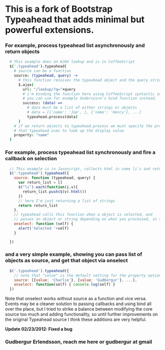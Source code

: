 # This is a fork of Bootstrap Typeahead that adds minimal but powerful extensions.

### For example, process typeahead list asynchronously and return objects

```coffeescript
  # This example does an AJAX lookup and is in CoffeeScript
  $('.typeahead').typeahead(
    # source can be a function
    source: (typeahead, query) ->
      # this function receives the typeahead object and the query string
      $.ajax(
        url: "/lookup/?q="+query
        # i'm binding the function here using CoffeeScript syntactic sugar,
        # you can use for example Underscore's bind function instead.
        success: (data) =>
          # data must be a list of either strings or objects
          # data = [{'name': 'Joe', }, {'name': 'Henry'}, ...]
          typeahead.process(data)
      )
    # if we return objects to typeahead.process we must specify the property
    # that typeahead uses to look up the display value
    property: "name"
  )
```

### For example, process typeahead list synchronously and fire a callback on selection

```javascript
  // This example is in Javascript, collects html in some li's and returns it
  $('.typeahead').typeahead({
    source: function (typeahead, query) {
      var return_list = []
      $("li").each(function(i,v){
        return_list.push($(v).html())
      })
      // here I'm just returning a list of strings
      return return_list
    },
    // typeahead calls this function when a object is selected, and
    // passes an object or string depending on what you processed, in this case a string
    onselect: function (self) {
      alert('Selected '+self)
    }

  })
```

### and a very simple example, showing you can pass list of objects as source, and get that object via onselect
```javascript
  $('.typeahead').typeahead({
    // note that "value" is the default setting for the property option
    source: [{value: 'Charlie'}, {value: 'Gudbergur'}, ...],
    onselect: function(self) { console.log(self) }
  })
```

Note that onselect works without source as a function and vice versa. Events may be a cleaner solution to passing callbacks and using bind all over the place, but I tried to strike a balance between modifying the core source too much and adding functionality, so until further improvements on the original Typeahead source I think these additions are very helpful.

**Update 02/23/2012: Fixed a bug**

### Gudbergur Erlendsson, reach me here or gudbergur at gmail
